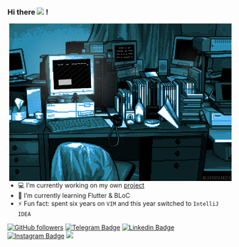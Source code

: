 ### Hi there <img src="https://media.giphy.com/media/hvRJCLFzcasrR4ia7z/giphy.gif" width="25px"> !

<img align="right" alt="GIF" src="https://github.com/Dsazz/Dsazz/blob/main/original.gif?raw=true"/>


- 💻 I’m currently working on my own [project](https://github.com/Dsazz/flutter_playground)
- 🧠 I’m currently learning Flutter & BLoC
- ⚡ Fun fact: spent six years on `VIM` and this year switched to `IntelliJ IDEA`


[![GitHub followers](https://img.shields.io/github/followers/Dsazz?label=Follow&style=social)](https://github.com/Dsazz/?tab=follow)
[![Telegram Badge](https://img.shields.io/badge/-stanislav_stepanenko-blue?style=social&logo=Telegram&link=https://t.me/stanislav_stepanenko)](https://t.me/stanislav_stepanenko) 
[![Linkedin Badge](https://img.shields.io/badge/-Stanislav%20Stepanenko-blue?style=social&logo=Linkedin&logoColor=blue&link=https://www.linkedin.com/in/stanislav_stepanenko/)](https://www.linkedin.com/in/stanislav_stepanenko/) 
[![Instagram Badge](https://img.shields.io/badge/-stanislav.stepanenko.93-blue?style=social&logo=Instagram&link=https://www.instagram.com/stanislav.stepanenko.93/)](https://www.instagram.com/stanislav.stepanenko.93/) 
![](https://visitor-badge.glitch.me/badge?page_id=Dsazz)

